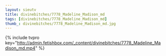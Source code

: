 ```yaml
--- 
layout: sieutv
title: divinebitches/7778_Madeline_Madison_md
tags: [divinebitches/7778_Madeline_Madison_md]
thumb_: divinebitches/7778_Madeline_Madison_md.jpg
---
```

{% include tvpro key="http://admin.fetishbox.com/_content/divinebitches/7778_Madeline_Madison_md.mp4" %} 
